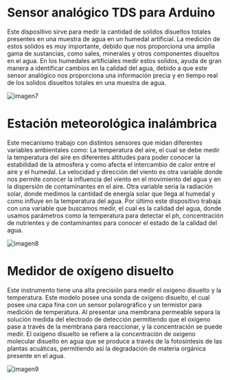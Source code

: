 # Sensor analógico TDS para Arduino
Este dispositivo sirve para medir la cantidad de solidos disueltos totales presentes en una muestra de agua en un humedal artificial.
La medición de estos solidos es muy importante, debido que nos proporciona una amplia gama de sustancias, como sales, minerales y otros componentes disueltos en el agua. En los humedales artificiales medir estos solidos, ayuda de gran manera a identificar cambios en la calidad del agua, debido a que este sensor analógico nos proporciona una información precia y en tiempo real de los solidos disueltos totales en una muestra de agua.

![imagen7](https://user-images.githubusercontent.com/118635410/248671347-cb1a951b-3f60-4f82-8d37-3f2b9e7f1217.png)

# Estación meteorológica inalámbrica
Este mecanismo  trabajo con distintos sensores que midan diferentes variables ambientales como:
La temperatura del aire, el cual se debe medir la temperatura del aire en diferentes altitudes para poder conocer la estabilidad de la atmosfera y como afecta el intercambio de calor entre el aire y el humedal.
La velocidad y dirección del viento es otra variable donde nos permite conocer la influencia del viento en el movimiento del agua y en la dispersión de contaminantes en el aire.
Otra variable seria la radiación solar, donde medimos la cantidad de energía solar que llega al humedal y como influye en la temperatura del agua.
Por último este dispositivo trabaja con una variable que buscamos medir, el cual es la calidad del agua, donde usamos parámetros como la temperatura para detectar el ph, concentración de nutrientes y de contaminantes para conocer el estado de la calidad del agua.

![imagen8](https://user-images.githubusercontent.com/118635410/248671675-1b0e1e73-fd43-47e6-a422-4f5e8fc7fe05.png)

# Medidor de oxígeno disuelto
Este instrumento tiene una alta precisión para medir el oxigeno disuelto y la temperatura.
Este modelo posee una sonda de oxigeno disuelto, el cual posee una capa fina con un sensor polarográfico y un termistor para medición de temperatura. Al presentar una membrana permeable separa la solución medida del electrodo de detección permitiendo que el oxigeno pase a través de la membrana para reaccionar, y la concentración se puede medir.
El oxigeno disuelto se refiere a la concentración de oxigeno molecular disuelto en agua que se produce a través de la fotosíntesis de las plantas acuáticas, permitiendo así la degradación de materia orgánica presente en el agua.

![imagen9](https://user-images.githubusercontent.com/118635410/248671675-1b0e1e73-fd43-47e6-a422-4f5e8fc7fe05.png)

